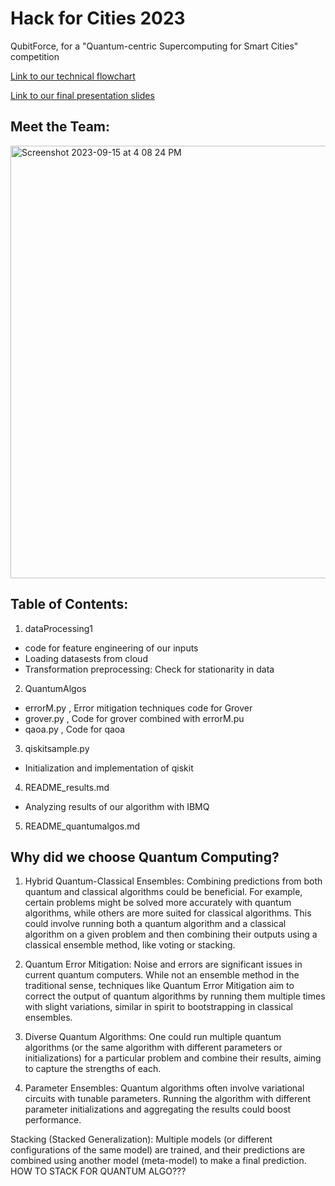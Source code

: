 # Hack for Cities 2023
QubitForce, for a "Quantum-centric Supercomputing for Smart Cities" competition

[Link to our technical flowchart](https://www.canva.com/design/DAFtgmUGEhI/1p6rIi220_9FIIAJnlQx4Q/edit?utm_content=DAFtgmUGEhI&utm_campaign=designshare&utm_medium=link2&utm_source=sharebutton)

[Link to our final presentation slides](https://www.canva.com/design/DAFuRvF0jII/T86rOhQR113hUjc3HHFTKw/edit?utm_content=DAFuRvF0jII&utm_campaign=designshare&utm_medium=link2&utm_source=sharebutton)

## Meet the Team:

<img width="692" alt="Screenshot 2023-09-15 at 4 08 24 PM" src="https://github.com/ilenhanako/HFC2023/assets/9971306/f4ca1535-5784-4630-9451-f47ec198afc6">

## Table of Contents:
1. dataProcessing1
- code for feature engineering of our inputs
- Loading datasests from cloud
- Transformation preprocessing: Check for stationarity in data 

2. QuantumAlgos
- errorM.py , Error mitigation techniques code for Grover
- grover.py , Code for grover combined with errorM.pu
- qaoa.py , Code for qaoa

3. qiskitsample.py
- Initialization and implementation of qiskit

4. README_results.md
- Analyzing results of our algorithm with IBMQ

5. README_quantumalgos.md

## Why did we choose Quantum Computing?

1. Hybrid Quantum-Classical Ensembles:
Combining predictions from both quantum and classical algorithms could be beneficial. For example, certain problems might be solved more accurately with quantum algorithms, while others are more suited for classical algorithms.
This could involve running both a quantum algorithm and a classical algorithm on a given problem and then combining their outputs using a classical ensemble method, like voting or stacking.


2. Quantum Error Mitigation:
Noise and errors are significant issues in current quantum computers. While not an ensemble method in the traditional sense, techniques like Quantum Error Mitigation aim to correct the output of quantum algorithms by running them multiple times with slight variations, similar in spirit to bootstrapping in classical ensembles.


3. Diverse Quantum Algorithms:
One could run multiple quantum algorithms (or the same algorithm with different parameters or initializations) for a particular problem and combine their results, aiming to capture the strengths of each.


4. Parameter Ensembles:
Quantum algorithms often involve variational circuits with tunable parameters. Running the algorithm with different parameter initializations and aggregating the results could boost performance.



Stacking (Stacked Generalization):
Multiple models (or different configurations of the same model) are trained, and their predictions are combined using another model (meta-model) to make a final prediction.
HOW TO STACK FOR QUANTUM ALGO???

